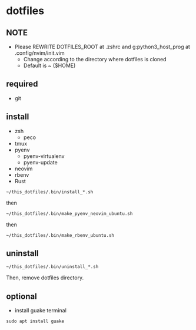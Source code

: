 # dotfiles

## NOTE

- Please REWRITE DOTFILES\_ROOT at .zshrc and g:python3\_host\_prog at .config/nvim/init.vim
  - Change according to the directory where dotfiles is cloned
  - Default is ~ ($HOME)

## required

- git

## install

- zsh
  - peco
- tmux
- pyenv
  - pyenv-virtualenv
  - pyenv-update
- neovim
- rbenv
- Rust

`~/this_dotfiles/.bin/install_*.sh`

then

`~/this_dotfiles/.bin/make_pyenv_neovim_ubuntu.sh`

then

`~/this_dotfiles/.bin/make_rbenv_ubuntu.sh`

## uninstall

`~/this_dotfiles/.bin/uninstall_*.sh`

Then, remove dotfiles directory.

## optional

- install guake terminal

`sudo apt install guake`
